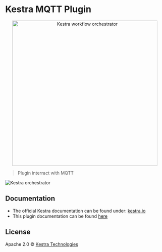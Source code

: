 # Kestra MQTT Plugin

<p align="center">
  <img width="460" src="https://kestra.io/logo.svg"  alt="Kestra workflow orchestrator" />
</p>

> Plugin interract with MQTT

![Kestra orchestrator](https://kestra.io/ui.gif)

## Documentation
* The official Kestra documentation can be found under: [kestra.io](https://kestra.io)
* This plugin documentation can be found [here](https://kestra.io/plugins/plugin-mqtt/)


## License
Apache 2.0 © [Kestra Technologies](https://kestra.io)
